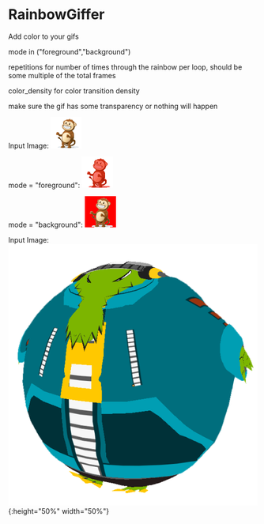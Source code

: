 # RainbowGiffer
Add color to your gifs

mode in ("foreground","background")

repetitions for number of times through the rainbow per loop, should be some multiple of the total frames

color_density for color transition density

make sure the gif has some transparency or nothing will happen

Input Image:
![Input Image](/monkey_transparent_small.gif) 

mode = "foreground":
![Rainbow Foreground](/rainbow_foreground.gif)

mode = "background":
![Rainbow Background](/rainbow_background.gif) 

Input Image:
![Latchball](/latchball.png){:height="50%" width="50%"}
